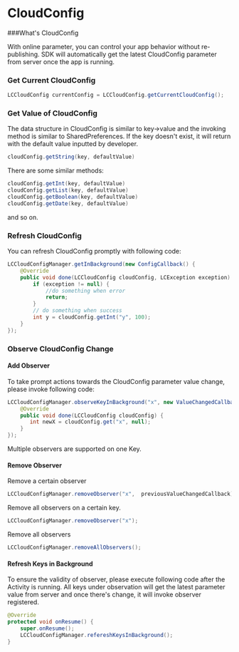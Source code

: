 # CloudConfig

###What's CloudConfig

With online parameter, you can control your app behavior without re-publishing. SDK will automatically get the latest CloudConfig parameter from server once the app is running.

### Get Current CloudConfig

```java
LCCloudConfig currentConfig = LCCloudConfig.getCurrentCloudConfig();
```

### Get Value of CloudConfig

The data structure in CloudConfig is similar to key->value and the invoking method is similar to SharedPreferences. If the key doesn't exist, it will return with the default value inputted by developer.

```java
cloudConfig.getString(key, defaultValue)
```

There are some similar methods:

```java
cloudConfig.getInt(key, defaultValue)
cloudConfig.getList(key, defaultValue)
cloudConfig.getBoolean(key, defaultValue)
cloudConfig.getDate(key, defaultValue)
```

and so on.

### Refresh CloudConfig

You can refresh CloudConfig promptly with following code:

```java
LCCloudConfigManager.getInBackground(new ConfigCallback() {
    @Override
    public void done(LCCloudConfig cloudConfig, LCException exception) {
        if (exception != null) {
            //do something when error
            return;
        }
        // do something when success
        int y = cloudConfig.getInt("y", 100);
    }
});
```

### Observe CloudConfig Change

#### Add Observer

To take prompt actions towards the CloudConfig parameter value change, please invoke following code:

```java
LCCloudConfigManager.observeKeyInBackground("x", new ValueChangedCallback() {
    @Override
    public void done(LCCloudConfig cloudConfig) {
       int newX = cloudConfig.get("x", null);
    }
});
```

Multiple observers are supported on one Key.

#### Remove Observer

Remove a certain observer

```java
LCCloudConfigManager.removeObserver("x",  previousValueChangedCallback);
```

Remove all observers on a certain key.

```java
LCCloudConfigManager.removeObserver("x");
```

Remove all observers

```java
LCCloudConfigManager.removeAllObservers();
```

#### Refresh Keys in Background

To ensure the validity of observer, please execute following code after the Activity is running. All keys under observation will get the latest parameter value from server and once there's change, it will invoke observer registered.

```java
@Override
protected void onResume() {
    super.onResume();
    LCCloudConfigManager.refereshKeysInBackground();
}
```
